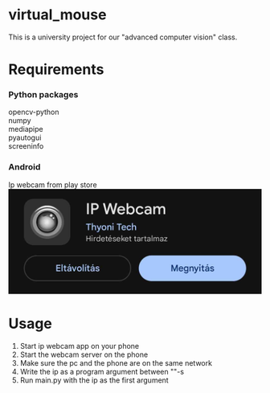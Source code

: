 # virtual_mouse
This is a university project for our "advanced computer vision" class.

# Requirements
### Python packages
opencv-python \
numpy \
mediapipe \
pyautogui \
screeninfo

### Android
Ip webcam from play store
![Alt text](assets/img/ip_webcam.jpg)


# Usage
1. Start ip webcam app on your phone
2. Start the webcam server on the phone
3. Make sure the pc and the phone are on the same network
4. Write the ip as a program argument between ""-s
5. Run main.py with the ip as the first argument